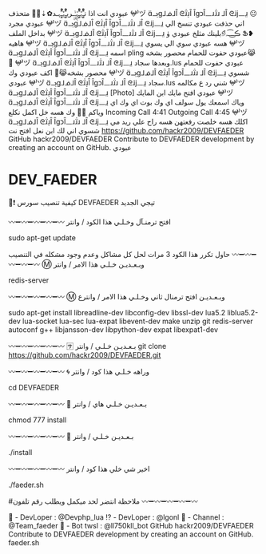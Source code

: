 
عبودي
انت اذا تـًٍٍْْْْہْْْـًٍٍْْْْﮩِِْْۣۛـۣۣۙـريـًٍٍْْْْہْْْـًٍٍْْْْﮩـد✿⇣:see_no_evil::two_hearts: متحذف
𖤍⁾ヅ ɑ̈ᓗฺg⅃ᓅ⅃Ȋ ᘓɹ̈̇ɹ̣Ȋ ȊgכȊ᎗ɹɹ̈̇ɹ ⅃Ȋ ᘓɹ̇j᎗ɹ̤
:neutral_face:
عبودي
مجرد
𖤍⁾ヅ ɑ̈ᓗฺg⅃ᓅ⅃Ȋ ᘓɹ̈̇ɹ̣Ȋ ȊgכȊ᎗ɹɹ̈̇ɹ ⅃Ȋ ᘓɹ̇j᎗ɹ̤
اني
حذفت
عبودي
تنسخ الي بداخل الملف
𖤍⁾ヅ ɑ̈ᓗฺg⅃ᓅ⅃Ȋ ᘓɹ̈̇ɹ̣Ȋ ȊgכȊ᎗ɹɹ̈̇ɹ ⅃Ȋ ᘓɹ̇j᎗ɹ̤
بلينك
مثلخ
عبودي
ﯛ୭͒ڪـ͜ـ͡ـہ Ֆ❥ هاهيه
𖤍⁾ヅ ɑ̈ᓗฺg⅃ᓅ⅃Ȋ ᘓɹ̈̇ɹ̣Ȋ ȊgכȊ᎗ɹɹ̈̇ɹ ⅃Ȋ ᘓɹ̇j᎗ɹ̤
هسه
عبودي
سوي الي يسوي
𖤍⁾ヅ ɑ̈ᓗฺg⅃ᓅ⅃Ȋ ᘓɹ̈̇ɹ̣Ȋ ȊgכȊ᎗ɹɹ̈̇ɹ ⅃Ȋ ᘓɹ̇j᎗ɹ̤
اسمه
pling
عبودي
حفوت للحمام محصور بشخه:joy_cat::full_moon_with_face:
𖤍⁾ヅ ɑ̈ᓗฺg⅃ᓅ⅃Ȋ ᘓɹ̈̇ɹ̣Ȋ ȊgכȊ᎗ɹɹ̈̇ɹ ⅃Ȋ ᘓɹ̇j᎗ɹ̤
وبعدها
سجاد.lus
عبودي
حفوت للحمام محصور بشخه:joy_cat::full_moon_with_face:
اكف
عبودي
وك
𖤍⁾ヅ ɑ̈ᓗฺg⅃ᓅ⅃Ȋ ᘓɹ̈̇ɹ̣Ȋ ȊgכȊ᎗ɹɹ̈̇ɹ ⅃Ȋ ᘓɹ̇j᎗ɹ̤
شسوي
عبودي
𖤍⁾ヅ ɑ̈ᓗฺg⅃ᓅ⅃Ȋ ᘓɹ̈̇ɹ̣Ȋ ȊgכȊ᎗ɹɹ̈̇ɹ ⅃Ȋ ᘓɹ̇j᎗ɹ̤
سجاد.lus
شني
رد ع مكالمه
𖤍⁾ヅ ɑ̈ᓗฺg⅃ᓅ⅃Ȋ ᘓɹ̈̇ɹ̣Ȋ ȊgכȊ᎗ɹɹ̈̇ɹ ⅃Ȋ ᘓɹ̇j᎗ɹ̤
[Photo]
عبودي
افتح مايك
ابن المايك
𖤍⁾ヅ ɑ̈ᓗฺg⅃ᓅ⅃Ȋ ᘓɹ̈̇ɹ̣Ȋ ȊgכȊ᎗ɹɹ̈̇ɹ ⅃Ȋ ᘓɹ̇j᎗ɹ̤
وياك
اسمعك
يول
سولف
اي
وك
بوت
اي
وك
اي وياكم
:full_moon_with_face::joy_cat:
وك
هسه
خل
اكمل
نكلع
Incoming Call 4:41
Outgoing Call 4:45
𖤍⁾ヅ ɑ̈ᓗฺg⅃ᓅ⅃Ȋ ᘓɹ̈̇ɹ̣Ȋ ȊgכȊ᎗ɹɹ̈̇ɹ ⅃Ȋ ᘓɹ̇j᎗ɹ̤
اكلك
هسه
خلصت
رفعتهن
هسه
راح علي ريد مي
شسوي اني
لك ابن نعل افتح نت
https://github.com/hackr2009/DEVFAEDER
GitHub
hackr2009/DEVFAEDER
Contribute to DEVFAEDER development by creating an account on GitHub.
عبودي
# DEV_FAEDER
🤖:exclamation: كيفية تنصيب سورس DEVFAEDER تيجي الجديد


:wavy_dash::heavy_minus_sign::wavy_dash::heavy_minus_sign::wavy_dash::heavy_minus_sign::wavy_dash::heavy_minus_sign::wavy_dash:
افتح ترمنـآل وخـلـي هذا الكود / وانتر

sudo apt-get update

حاول تكرر هذا الكود 3 مرات لحل كل مشاكل وعدم وجود مشكله في التنصيب
:wavy_dash::heavy_minus_sign::wavy_dash::heavy_minus_sign::wavy_dash::heavy_minus_sign::wavy_dash::heavy_minus_sign::wavy_dash:
:m: وبـعـديـن خـلـي هذا الامر / وانتر

redis-server


:wavy_dash::heavy_minus_sign::wavy_dash::heavy_minus_sign::wavy_dash::heavy_minus_sign::wavy_dash::heavy_minus_sign::wavy_dash: 
:m: وبـعـديـن افتح ترمنال ثاني وخـلـي هذا الامر / وانترع

sudo apt-get install libreadline-dev libconfig-dev libssl-dev lua5.2 liblua5.2-dev lua-socket lua-sec lua-expat libevent-dev make unzip git redis-server autoconf g++ libjansson-dev libpython-dev expat libexpat1-dev

:wavy_dash::heavy_minus_sign::wavy_dash::heavy_minus_sign::wavy_dash::heavy_minus_sign::wavy_dash::heavy_minus_sign::wavy_dash:
:sa: بـعـديـن خـلـي / وانتر
git clone https://github.com/hackr2009/DEVFAEDER.git

:wavy_dash::heavy_minus_sign::wavy_dash::heavy_minus_sign::wavy_dash::heavy_minus_sign::wavy_dash::heavy_minus_sign::wavy_dash:
:cyclone: وراهه خـلـي هذا كود / وانتر

cd DEVFAEDER

:wavy_dash::heavy_minus_sign::wavy_dash::heavy_minus_sign::wavy_dash::heavy_minus_sign::wavy_dash::heavy_minus_sign::wavy_dash:
:diamond_shape_with_a_dot_inside: بـعـديـن خـلـي هاي / وانتر

 chmod 777 install

:wavy_dash::heavy_minus_sign::wavy_dash::heavy_minus_sign::wavy_dash::heavy_minus_sign::wavy_dash::heavy_minus_sign::wavy_dash:
:baggage_claim: بـعـديـن خـلـي / وانتر

 ./install

:wavy_dash::heavy_minus_sign::wavy_dash::heavy_minus_sign::wavy_dash::heavy_minus_sign::wavy_dash::heavy_minus_sign::wavy_dash:
 اخير شي خلي هذا كود / وانتر 

./faeder.sh

#ملاحظة انتضر لحد ميكمل ويطلب رقم  تلفون
:wavy_dash::heavy_minus_sign::wavy_dash::heavy_minus_sign::wavy_dash::heavy_minus_sign::wavy_dash::heavy_minus_sign::wavy_dash:

:helicopter: - DevLoper : @Devphp_lua
:interrobang: - DevLoper : @lgonl
:rocket: - Channel : @Team_faeder
🤖 - Bot twsl : @ll750kll_bot
GitHub
hackr2009/DEVFAEDER
Contribute to DEVFAEDER development by creating an account on GitHub.
faeder.sh
